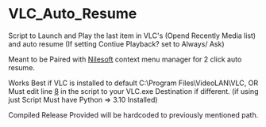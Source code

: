 # VLC_Auto_Resume
Script to Launch and Play the last item in VLC's (Opend Recently Media list) and auto resume (If setting Contiue Playback? set to Always/ Ask)

Meant to be Paired with [Nilesoft][Nilesoftweb] context menu manager for 2 click auto resume.

Works Best if VLC is installed to default C:\Program Files\VideoLAN\VLC, OR Must edit line [8][line] in the script to your VLC.exe Destination if different. (if using just Script Must have Python => 3.10 Installed)

Compiled Release Provided will be hardcoded to previously mentioned path.

[Nilesoftweb]: https://nilesoft.org/download
[line]: https://github.com/NSMY/VLC_Auto_Resume/blob/0a0fc0572a0f5d29201f5ac6139c73eb5f495a32/VLCAutoResume.pyw#L8
